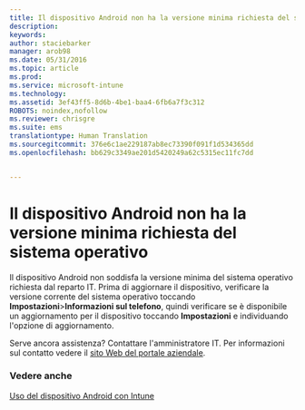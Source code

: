 ```yaml
---
title: Il dispositivo Android non ha la versione minima richiesta del sistema operativo | Microsoft Intune
description: 
keywords: 
author: staciebarker
manager: arob98
ms.date: 05/31/2016
ms.topic: article
ms.prod: 
ms.service: microsoft-intune
ms.technology: 
ms.assetid: 3ef43ff5-8d6b-4be1-baa4-6fb6a7f3c312
ROBOTS: noindex,nofollow
ms.reviewer: chrisgre
ms.suite: ems
translationtype: Human Translation
ms.sourcegitcommit: 376e6c1ae229187ab8ec73390f091f1d534365dd
ms.openlocfilehash: bb629c3349ae201d5420249a62c5315ec11fc7dd


---
```



# Il dispositivo Android non ha la versione minima richiesta del sistema operativo

Il dispositivo Android non soddisfa la versione minima del sistema operativo richiesta dal reparto IT. Prima di aggiornare il dispositivo, verificare la versione corrente del sistema operativo toccando **Impostazioni**&gt;**Informazioni sul telefono**, quindi verificare se è disponibile un aggiornamento per il dispositivo toccando **Impostazioni** e individuando l'opzione di aggiornamento.

Serve ancora assistenza? Contattare l'amministratore IT. Per informazioni sul contatto vedere il [sito Web del portale aziendale](http://portal.manage.microsoft.com).

### Vedere anche
[Uso del dispositivo Android con Intune](using-your-android-device-with-intune.md)


<!--HONumber=Jul16_HO3-->


